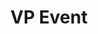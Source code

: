 ---
name: "Raphaël Alapetite"
title: "VP Event"
mail: "raphael.alapetite@ecl22.ec-lyon.fr"
image: "/image/team/Smetz.jpeg"
---